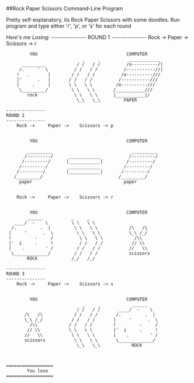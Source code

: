 ##Rock Paper Scissors Command-Line Program

Pretty self-explanatory, its Rock Paper Scissors with some doodles.
Run program and type either 'r', 'p', or 's' for each round

*Here's me Losing:*
    ---------------
    ROUND 1
    ---------------
    	Rock -> 	Paper -> 	Scissors -> r


             YOU                                  COMPUTER
                                 _     _           ____________  
          _________            / /   / /          /o----------/|
         /.     '  \          / /   / /          /-----------//|
        !   .       |        / /   / /          /o----------///  
        |'      .   |       / /   / /          /-----------///
        |     .     |       \ \   \ \         /o----------///
         \_________/         \ \   \ \       /___________///
            rock              \ \   \ \      |___________|/
                               \_\   \_\         PAPER

    ---------------
    ROUND 2
    ---------------
    	Rock -> 	Paper -> 	Scissors -> p


             YOU                                  COMPUTER

            __________                              __________
           /---------/      ____________           /---------/
          /---------/      |____________|         /---------/
         /---------/        ____________         /---------/
        /---------/        |____________|       /---------/
       /_________/                             /_________/
         paper                                   paper


    	Rock -> 	Paper -> 	Scissors -> r


             YOU                                  COMPUTER
            ______           _     _
       ____/  -    \         \ \   \ \
      /.         .  |         \ \   \ \            /\   /\
     |     '      .  \         \ \   \ \           \_\ /_/
     !         -     /          \ \   \ \            /\\
     |'  i     .     !          / /   / /           // \\
     |    .        ' /         / /   / /           //   \\
      \_____________/         / /   / /            scissors
            ROCK             /_/   /_/

    ---------------
    ROUND 3
    ---------------
    	Rock -> 	Paper -> 	Scissors -> s


             YOU                                  COMPUTER
                                 _     _            ______
                               / /   / /       ____/  -    \
           /\   /\            / /   / /       /.         .  |
           \_\ /_/           / /   / /       |     '      .  \
             /\\            / /   / /        !         -     /
            // \\           \ \   \ \        |'  i     .     !
           //   \\           \ \   \ \       |    .        ' /
           scissors           \ \   \ \       \_____________/
                               \_\   \_\            ROCK



    ==================
    		You lose
    ==================
